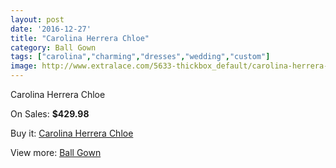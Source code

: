 ```yaml
---
layout: post
date: '2016-12-27'
title: "Carolina Herrera Chloe"
category: Ball Gown
tags: ["carolina","charming","dresses","wedding","custom"]
image: http://www.extralace.com/5633-thickbox_default/carolina-herrera-chloe.jpg
---
```

Carolina Herrera Chloe

On Sales: **$429.98**
<a href="https://www.extralace.com/ball-gown/2678-carolina-herrera-chloe.html"><amp-img layout="responsive" width="600" height="600" src="//www.extralace.com/5633-thickbox_default/carolina-herrera-chloe.jpg" alt="Carolina Herrera Chloe 0" /></a>

Buy it: [Carolina Herrera Chloe](https://www.extralace.com/ball-gown/2678-carolina-herrera-chloe.html "Carolina Herrera Chloe")

View more: [Ball Gown](https://www.extralace.com/3-ball-gown "Ball Gown")